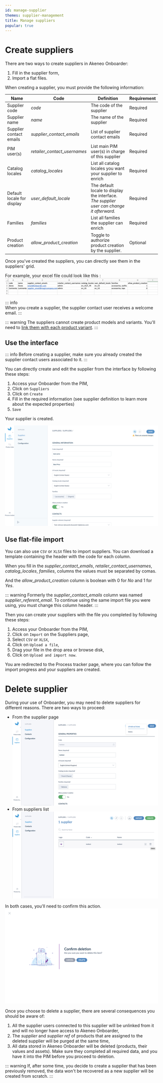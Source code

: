 ```yaml
---
id: manage-supplier
themes: supplier-management
title: Manage suppliers
popular: true
---
```

# Create suppliers

There are two ways to create suppliers in Akeneo Onboarder:
1. Fill in the supplier form,
1. Import a flat files.

When creating a supplier, you must provide the following information:


| Name | Code | Definition | Requirement |
|---|---|---|---|
| Supplier code | _code_ | The code of the supplier | Required |
| Supplier name | _name_ | The name of the supplier | Required |
| Supplier contact emails | _supplier_contact_emails_ | List of supplier contact emails | Required |
| PIM user(s) | _retailer_contact_usernames_ | List main PIM user(s) in charge of this supplier | Required |
| Catalog locales | _catalog_locales_ | List all catalog locales you want your supplier to enrich | Required |
| Default locale for display | _user_default_locale_ | The default locale to display the interface. _The supplier user can change it afterward._ | Required |
| Families | _families_ | List all families the supplier can enrich | Required |
| Product creation | _allow_product_creation_ | Toggle to authorize product creation by the supplier. | Optional |

Once you've created the suppliers, you can directly see them in the suppliers' grid.

For example, your excel file could look like this :
![Supplier excel file example](../img/RETAILER_Supplier-import-example.png)

::: info  
When you create a supplier, the supplier contact user receives a welcome email.
:::

::: warning
The suppliers cannot create product models and variants. You'll need to [link them with each product variant](/onboarder/articles/define-product-supplier.html).
:::

## Use the interface

::: info
Before creating a supplier, make sure you already created the supplier contact users associated to it.
:::

You can directly create and edit the supplier from the interface by following these steps:
1. Access your Onboarder from the PIM,
1. Click on `Suppliers`
1. Click on `Create`
1. Fill in the required information (see supplier definition to learn more about the expected properties)
1. `Save`

Your supplier is created.

![Create a supplier with the User Interface](../img/RETAILER_Suppliers_Suppliers_CreateASupplier.png)


## Use flat-file import

You can also use `CSV` or `XLSX` files to import suppliers.
You can download a template containing the header with the code for each column.

When you fill in the _supplier_contact_emails_, _retailer_contact_usernames_, _catalog_locales_, _families_, columns the values must be separated by comas.

And the _allow_product_creation_ column is boolean with 0 for _No_ and 1 for _Yes_.

::: warning
Formerly the _supplier_contact_emails_ column was named _supplier_referent_email_. To continue using the same import file you were using, you must change this column header.
:::

Then you can create your suppliers with the file you completed by following these steps:
1. Access your Onboarder from the PIM,
1. Click on `Import` on the Suppliers page,
1. Select `CSV` or `XLSX`,
1. Click on `Upload a file`,
1. Drag your file in the drop area or browse disk,
1. Click on `Upload and import now`.

You are redirected to the Process tracker page, where you can follow the import progress and your suppliers are created.


# Delete supplier
During your use of Onboarder, you may need to delete suppliers for different reasons. There are two ways to proceed:
- From the supplier page
![Delete from supplier page](../img/RETAILER_DeleteSupplier_Form.png)
- From suppliers list
![Delete from supplier list](../img/RETAILER_DeleteSupplier_List.png)

In both cases, you'll need to confirm this action.
![Modal confirmation](../img/RETAILER_DeleteSupplier_Modal.png)

Once you choose to delete a supplier, there are several consequences you should be aware of:
1. All the supplier users connected to this supplier will be unlinked from it and will no longer have access to Akeneo Onboarder,
1. The _supplier_ and _supplier ref_ of products that are assigned to the deleted supplier will be purged at the same time,
1. All data stored in Akeneo Onboarder will be deleted (products, their values and assets). Make sure they completed all required data, and you have it into the PIM before you proceed to deletion.

::: warning
If, after some time, you decide to create a supplier that has been previously removed, the data won't be recovered as a new supplier will be created from scratch.
:::
